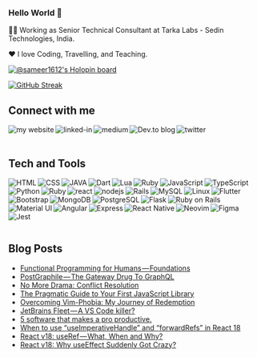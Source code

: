 ### Hello World 👋

👨‍💻 Working as Senior Technical Consultant at Tarka Labs - Sedin Technologies, India.

❤️ I love Coding, Travelling, and Teaching.

[![@sameer1612's Holopin board](https://holopin.me/sameer1612)](https://holopin.io/@sameer1612)

[![GitHub Streak](https://streak-stats.demolab.com/?user=sameer1612&theme=dark)](https://git.io/streak-stats)

## Connect with me
[<img align="left" alt="my website" src="https://img.shields.io/badge/website-000000?style=for-the-badge&logo=About.me&logoColor=white" />](https://hi-sameer.vercel.app/)
[<img align="left" alt="linked-in" src="https://img.shields.io/badge/linkedin-%230077B5.svg?&style=for-the-badge&logo=linkedin&logoColor=white" />](https://www.linkedin.com/in/sameerkumar1612/)
[<img align="left" alt="medium" src="https://img.shields.io/badge/medium-%2312100E.svg?&style=for-the-badge&logo=medium&logoColor=white" />](https://sameer-kumar-1612.medium.com/)
[<img align="left" alt="Dev.to blog" src="https://img.shields.io/badge/dev.to-0A0A0A?style=for-the-badge&logo=dev.to&logoColor=white" />](https://dev.to/sameer1612)
[<img align="left" alt="twitter" src="https://img.shields.io/badge/twitter-%231DA1F2.svg?&style=for-the-badge&logo=twitter&logoColor=white" />](https://twitter.com/Ninja_Engineer_)

<br>
<br>
    
## Tech and Tools
[<img align="left" alt="HTML" src="https://img.shields.io/badge/HTML-239120?style=for-the-badge&logo=html5&logoColor=white" />]()
[<img align="left" alt="CSS" src="https://img.shields.io/badge/CSS-239120?&style=for-the-badge&logo=css3&logoColor=white" />]()
[<img align="left" alt="JAVA" src="https://img.shields.io/badge/Java-ED8B00?style=for-the-badge&logo=openjdk&logoColor=white" />]()
[<img align="left" alt="Dart" src="https://img.shields.io/badge/Dart-0175C2?style=for-the-badge&logo=dart&logoColor=white" />]()
[<img align="left" alt="Lua" src="https://img.shields.io/badge/Lua-2C2D72?style=for-the-badge&logo=lua&logoColor=white" />]()
[<img align="left" alt="Ruby" src="https://img.shields.io/badge/Ruby-CC342D?style=for-the-badge&logo=ruby&logoColor=white" />]()
[<img align="left" alt="JavaScript" src="https://img.shields.io/badge/javascript-%23323330.svg?style=for-the-badge&logo=javascript&logoColor=%23F7DF1E"/>]()
[<img align="left" alt="TypeScript" src="https://img.shields.io/badge/typescript-%23007ACC.svg?style=for-the-badge&logo=typescript&logoColor=white"/>]()
[<img align="left" alt="Python" src="https://img.shields.io/badge/python-%2314354C.svg?style=for-the-badge&logo=python&logoColor=white"/>]()
[<img align="left" alt="Ruby" src="https://img.shields.io/badge/ruby-%23CC342D.svg?style=for-the-badge&logo=ruby&logoColor=white"/>]()
[<img align="left" alt="react" src="https://img.shields.io/badge/react%20-%2320232a.svg?&style=for-the-badge&logo=react&logoColor=%2361DAFB" />]()
[<img align="left" alt="nodejs" src="https://img.shields.io/badge/node.js%20-%2343853D.svg?&style=for-the-badge&logo=node.js&logoColor=white" />]()
[<img align="left" alt="Rails" src="https://img.shields.io/badge/rails-%23CC0000.svg?style=for-the-badge&logo=ruby-on-rails&logoColor=white"/>]()
[<img align="left" alt="MySQL" src="https://img.shields.io/badge/mysql-%2300f.svg?style=for-the-badge&logo=mysql&logoColor=white"/>]()
[<img align="left" alt="Linux" src="https://img.shields.io/badge/Linux-FCC624?style=for-the-badge&logo=linux&logoColor=black">]()
[<img align="left" alt="Flutter" src="https://img.shields.io/badge/Flutter-%2302569B.svg?style=for-the-badge&logo=Flutter&logoColor=white" />]()
[<img align="left" alt="Bootstrap" src="https://img.shields.io/badge/bootstrap-%23563D7C.svg?style=for-the-badge&logo=bootstrap&logoColor=white" />]()
[<img align="left" alt="MongoDB" src="https://img.shields.io/badge/MongoDB-4EA94B?style=for-the-badge&logo=mongodb&logoColor=white" />]()
[<img align="left" alt="PostgreSQL" src="https://img.shields.io/badge/PostgreSQL-316192?style=for-the-badge&logo=postgresql&logoColor=white" />]()
[<img align="left" alt="Flask" src="https://img.shields.io/badge/Flask-000000?style=for-the-badge&logo=flask&logoColor=white" />]()
[<img align="left" alt="Ruby on Rails" src="https://img.shields.io/badge/Ruby_on_Rails-CC0000?style=for-the-badge&logo=ruby-on-rails&logoColor=white" />]()
[<img align="left" alt="Material UI" src="https://img.shields.io/badge/Material--UI-0081CB?style=for-the-badge&logo=material-ui&logoColor=white" />]()
[<img align="left" alt="Angular" src="https://img.shields.io/badge/Angular-DD0031?style=for-the-badge&logo=angular&logoColor=white" />]()
[<img align="left" alt="Express" src="https://img.shields.io/badge/Express.js-404D59?style=for-the-badge" />]()
[<img align="left" alt="React Native" src="https://img.shields.io/badge/React_Native-20232A?style=for-the-badge&logo=react&logoColor=61DAFB" />]()
[<img align="left" alt="Neovim" src="https://img.shields.io/badge/NeoVim-%2357A143.svg?&style=for-the-badge&logo=neovim&logoColor=white" />]()
[<img align="left" alt="Figma" src="https://img.shields.io/badge/Figma-F24E1E?style=for-the-badge&logo=figma&logoColor=white" />]()
[<img align="left" alt="Jest" src="https://img.shields.io/badge/Jest-323330?style=for-the-badge&logo=Jest&logoColor=white" />]()


<br><br><br>

<br><br>

## Blog Posts
<!-- BLOG-POST-LIST:START -->
- [Functional Programming for Humans — Foundations](https://medium.com/nerd-for-tech/functional-programming-for-humans-foundations-861bd9b40718?source=rss-67b148806abe------2)
- [PostGraphile — The Gateway Drug To GraphQL](https://betterprogramming.pub/postgraphile-the-gateway-drug-to-graphql-c6b335cd2bda?source=rss-67b148806abe------2)
- [No More Drama: Conflict Resolution](https://sameer-kumar-1612.medium.com/no-more-drama-conflict-resolution-b33d94d1dc75?source=rss-67b148806abe------2)
- [The Pragmatic Guide to Your First JavaScript Library](https://betterprogramming.pub/the-pragmatic-guide-to-your-first-javascript-library-516a7b08c677?source=rss-67b148806abe------2)
- [Overcoming Vim-Phobia: My Journey of Redemption](https://betterprogramming.pub/overcoming-vim-phobia-my-journey-of-redemption-d1114e6922ab?source=rss-67b148806abe------2)
- [JetBrains Fleet — A VS Code killer?](https://medium.com/nerd-for-tech/jetbrains-fleet-a-vs-code-killer-f662f45f6478?source=rss-67b148806abe------2)
- [5 software that makes a pro productive.](https://sameer-kumar-1612.medium.com/5-software-that-makes-a-pro-productive-fb33f6f45c22?source=rss-67b148806abe------2)
- [When to use “useImperativeHandle” and “forwardRefs” in React 18](https://betterprogramming.pub/when-to-use-useimperativehandle-and-forwardrefs-in-react-18-89cce42b3309?source=rss-67b148806abe------2)
- [React v18: useRef — What, When and Why?](https://betterprogramming.pub/react-v18-demystifying-useref-forwardref-and-useimperativehandle-feec2fc5b2f6?source=rss-67b148806abe------2)
- [React v18: Why useEffect Suddenly Got Crazy?](https://betterprogramming.pub/react-v18-why-useeffect-suddenly-go-crazy-db1b42eb2730?source=rss-67b148806abe------2)
<!-- BLOG-POST-LIST:END -->


